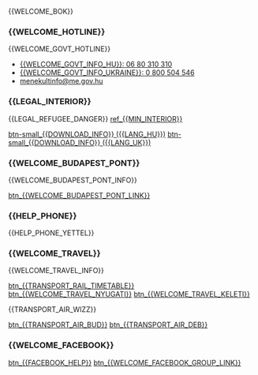 {{WELCOME_BOK}}

### {{WELCOME_HOTLINE}}

{{WELCOME_GOVT_HOTLINE}}

- [{{WELCOME_GOVT_INFO_HU}}: 06 80 310 310](tel:+3680310310)
- [{{WELCOME_GOVT_INFO_UKRAINE}}: 0 800 504 546](tel:0800504546)
- [menekultinfo@me.gov.hu](mailto:menekultinfo@me.gov.hu)

### {{LEGAL_INTERIOR}}

{{LEGAL_REFUGEE_DANGER}} [ref\_{{MIN_INTERIOR}}](https://emberkereskedelem.kormany.hu/###3/18/2022)

[btn-small\_{{DOWNLOAD_INFO}} ({{LANG_HU}})]({{FILE_SRC}}/refugee_victim_info_HU.pdf)
[btn-small\_{{DOWNLOAD_INFO}} ({{LANG_UK}})]({{FILE_SRC}}/refugee_victim_info_UK.pdf)

### {{WELCOME_BUDAPEST_PONT}}

{{WELCOME_BUDAPEST_PONT_INFO}}

[btn\_{{WELCOME_BUDAPEST_PONT_LINK}}]({{WELCOME_BUDAPEST_PONT_URL}})

### {{HELP_PHONE}}

{{HELP_PHONE_YETTEL}}

### {{WELCOME_TRAVEL}}

{{WELCOME_TRAVEL_INFO}}

[btn\_{{TRANSPORT_RAIL_TIMETABLE}}]({{TRANSPORT_RAIL_TIMETABLE_URL}})
[btn\_{{WELCOME_TRAVEL_NYUGATI}}]({{WELCOME_TRAVEL_NYUGATI_LINK}})
[btn\_{{WELCOME_TRAVEL_KELETI}}]({{WELCOME_TRAVEL_KELETI_LINK}})

{{TRANSPORT_AIR_WIZZ}}

[btn\_{{TRANSPORT_AIR_BUD}}]({{TRANSPORT_AIR_BUD_URL}})
[btn\_{{TRANSPORT_AIR_DEB}}]({{TRANSPORT_AIR_DEB_URL}})

### {{WELCOME_FACEBOOK}}

[btn\_{{FACEBOOK_HELP}}](https://www.facebook.com/groups/994143548136400)
[btn\_{{WELCOME_FACEBOOK_GROUP_LINK}}](https://www.facebook.com/groups/994143548136400)
